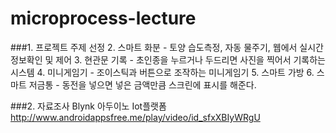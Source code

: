 # microprocess-lecture

###1. 프로젝트 주제 선정
  2. 스마트 화분 - 토양 습도측정, 자동 물주기, 웹에서 실시간 정보확인 및 제어
  3. 현관문 기록 - 초인종을 누르거나 두드리면 사진을 찍어서 기록하는 시스템
  4. 미니게임기 - 조이스틱과 버튼으로 조작하는 미니게임기
  5. 스마트 가방
  6. 스마트 저금통 - 동전을 넣으면 넣은 금액만큼 스크린에 표시를 해준다.

###2. 자료조사
Blynk 아두이노 Iot플랫폼 http://www.androidappsfree.me/play/video/id_sfxXBIyWRgU
